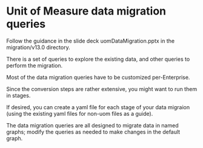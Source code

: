 # Unit of Measure data migration queries

Follow the guidance in the slide deck uomDataMigration.pptx in the migration/v13.0 directory.

There is a set of queries to explore the existing data, and other queries to perform the migration.

Most of the data migration queries have to be customized per-Enterprise. 

Since the conversion steps are rather extensive, you might want to run them in stages.

If desired, you can create a yaml file for each stage of your data migraion (using the existing yaml files for non-uom files as a guide).

The data migration queries are all designed to migrate data in named graphs; modify the queries as needed to make changes in the default graph.

